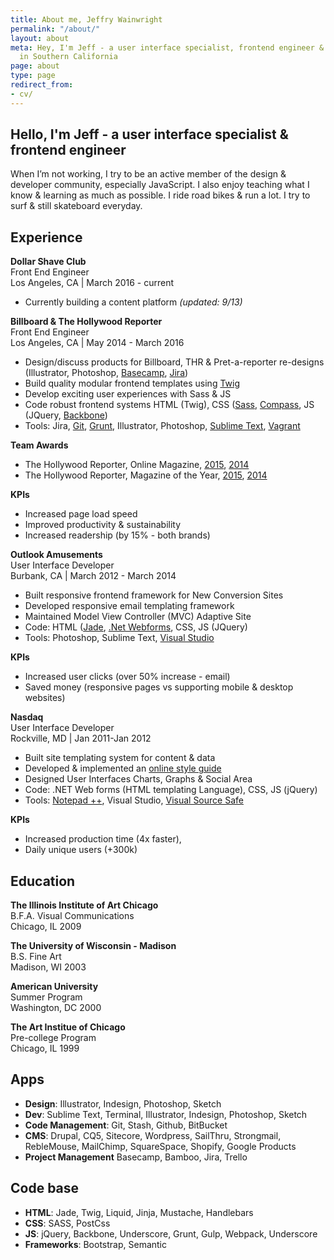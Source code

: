 ```yaml
---
title: About me, Jeffry Wainwright
permalink: "/about/"
layout: about
meta: Hey, I'm Jeff - a user interface specialist, frontend engineer & athlete living
  in Southern California
page: about
type: page
redirect_from:
- cv/
---
```


## Hello, I'm Jeff - a user interface specialist & frontend engineer

When I’m not working, I try to be an active member of the design & developer community, especially JavaScript. I also enjoy teaching what I know & learning as much as possible. I ride road bikes & run a lot. I try to surf & still skateboard everyday.

## Experience

**Dollar Shave Club**<br/>
Front End Engineer<br/>
Los Angeles, CA \| March 2016 - current

- Currently building a content platform _(updated: 9/13)_

**Billboard & The Hollywood Reporter**<br/>
Front End Engineer<br/>
Los Angeles, CA \| May 2014 - March 2016

- Design/discuss products for Billboard, THR & Pret-a-reporter re-designs (Illustrator, Photoshop, [Basecamp](//basecamp.com/), [Jira](//www.atlassian.com/software/jira))
- Build quality modular frontend templates using [Twig](//twig.sensiolabs.org/)
- Develop exciting user experiences with Sass & JS
- Code robust frontend systems HTML (Twig), CSS ([Sass](//sass-lang.com/), [Compass](//compass-style.org/), JS (JQuery, [Backbone](//backbonejs.org/))
- Tools: Jira, [Git](//git-scm.com/), [Grunt](//gruntjs.com/), Illustrator, Photoshop, [Sublime Text](//www.sublimetext.com/3), [Vagrant](//www.vagrantup.com/)

**Team Awards**

- The Hollywood Reporter, Online Magazine, [2015](//webbyawards.com/winners/2015/websites/general-website/magazine/the-hollywood-reporter/), [2014](//webbyawards.com/winners/2015/websites/general-website/magazine/the-hollywood-reporter/)
- The Hollywood Reporter, Magazine of the Year, [2015](//www.hollywoodreporter.com/news/hollywood-reporter-nominated-magazine-year-855858), [2014](//www.hollywoodreporter.com/news/hollywood-reporter-wins-national-magazine-769564)

**KPIs**

- Increased page load speed
- Improved productivity & sustainability
- Increased readership (by 15% \- both brands)

**Outlook Amusements**<br/>
User Interface Developer<br/>
Burbank, CA \| March 2012 - March 2014

- Built responsive frontend framework for New Conversion Sites
- Developed responsive email templating framework
- Maintained Model View Controller (MVC) Adaptive Site
- Code: HTML ([Jade](//jade-lang.com/), [.Net Webforms](//www.asp.net/web-forms), CSS, JS (JQuery)
- Tools: Photoshop, Sublime Text, [Visual Studio](//www.visualstudio.com/en-us/visual-studio-homepage-vs.aspx)

**KPIs**
- Increased user clicks (over 50% increase - email)
- Saved money (responsive pages vs supporting mobile & desktop websites)

**Nasdaq**<br/>
User Interface Developer<br />
Rockville, MD \| Jan 2011-Jan 2012

- Built site templating system for content & data
- Developed & implemented an [online style guide](//styleguides.io/)
- Designed User Interfaces Charts, Graphs & Social Area
- Code: .NET Web forms (HTML templating Language), CSS, JS (jQuery)
- Tools: [Notepad ++](//notepad-plus-plus.org/), Visual Studio, [Visual Source Safe](//msdn.microsoft.com/en-US/library/3h0544kx(v=vs.80).aspx)

**KPIs**
- Increased production time (4x faster),
- Daily unique users (+300k)

## Education

**The Illinois Institute of Art Chicago**<br/>
B.F.A. Visual Communications<br/>
Chicago, IL 2009

**The University of Wisconsin - Madison**<br/>
B.S. Fine Art <br/>
Madison, WI 2003

**American University**<br/>
Summer Program<br/>
Washington, DC 2000

**The Art Institue of Chicago**<br/>
Pre-college Program<br/>
Chicago, IL 1999

## Apps

- **Design**: Illustrator, Indesign, Photoshop, Sketch
- **Dev**: Sublime Text, Terminal, Illustrator, Indesign, Photoshop, Sketch
- **Code Management**: Git, Stash, Github, BitBucket
- **CMS**: Drupal, CQ5, Sitecore, Wordpress, SailThru, Strongmail, RebleMouse, MailChimp, SquareSpace, Shopify, Google Products
- **Project Management** Basecamp, Bamboo, Jira, Trello

## Code base

- **HTML**: Jade, Twig, Liquid, Jinja, Mustache, Handlebars
- **CSS**: SASS, PostCss
- **JS**: jQuery, Backbone, Underscore, Grunt, Gulp, Webpack, Underscore
- **Frameworks**: Bootstrap, Semantic
